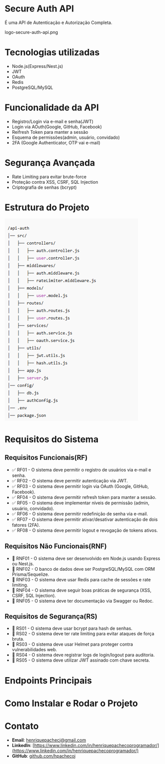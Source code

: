 # Secure Auth API 
É uma API de Autenticação e Autorização Completa.

logo-secure-auth-api.png

# Tecnologias utilizadas
- Node.js(Express/Nest.js)
- JWT
- OAuth
- Redis
- PostgreSQL/MySQL

# Funcionalidade da API
- Registro/Login via e-mail e senha(JWT)
- Login via AOuth(Google, GitHub, Facebook)
- Reifresh Token para manter a sessão
- Esquema de permissões(admin, usuário, convidado)
- 2FA (Google Authenticator, OTP vai e-mail)

# Segurança Avançada
- Rate Limiting para evitar brute-force
- Proteção contra XSS, CSRF, SQL Injection
- Criptografia de senhas (bcrypt)


# Estrutura do Projeto
![alt text](screen.PNG)

# Requisitos do Sistema

## Requisitos Funcionais(RF)
- ✅ RF01 - O sistema deve permitir o registro de usuários via e-mail e senha.
- ✅ RF02 - O sistema deve permitir autenticação via JWT.
- ✅ RF03 - O sistema deve permitir login via OAuth (Google, GitHub, Facebook).
- ✅ RF04 - O sistema deve permitir refresh token para manter a sessão.
- ✅ RF05 - O sistema deve implementar níveis de permissão (admin, usuário, convidado).
- ✅ RF06 - O sistema deve permitir redefinição de senha via e-mail.
- ✅ RF07 - O sistema deve permitir ativar/desativar autenticação de dois fatores (2FA).
- ✅ RF08 - O sistema deve permitir logout e revogação de tokens ativos.

## Requisitos Não Funcionais(RNF)
- 🔹 RNF01 - O sistema deve ser desenvolvido em Node.js usando Express ou Nest.js.
- 🔹 RNF02 - O banco de dados deve ser PostgreSQL/MySQL com ORM Prisma/Sequelize.
- 🔹 RNF03 - O sistema deve usar Redis para cache de sessões e rate limiting.
- 🔹 RNF04 - O sistema deve seguir boas práticas de segurança (XSS, CSRF, SQL Injection).
- 🔹 RNF05 - O sistema deve ter documentação via Swagger ou Redoc.

## Requisitos de Segurança(RS)
- 🔐 RS01 - O sistema deve usar bcrypt para hash de senhas.
- 🔐 RS02 - O sistema deve ter rate limiting para evitar ataques de força bruta.
- 🔐 RS03 - O sistema deve usar Helmet para proteger contra vulnerabilidades web.
- 🔐 RS04 - O sistema deve registrar logs de login/logout para auditoria.
- 🔐 RS05 - O sistema deve utilizar JWT assinado com chave secreta.

# Endpoints Principais

# Como Instalar e Rodar o Projeto


# Contato

- **Email**: [henriquepachecj@gmail.com](mailto:henriquepachecj@gmail.com)
- **LinkedIn**: [https://www.linkedin.com/in/henriquepachecoprogramador/](https://www.linkedin.com/in/henriquepachecoprogramador/)
- **GitHub**: [github.com/hpachecoj](https://github.com/hpachecoj)
